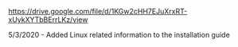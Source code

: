 
https://drive.google.com/file/d/1KGw2cHH7EJuXrxRT-xUykXYTbBErrLKz/view

5/3/2020 - Added Linux related information to the installation guide
